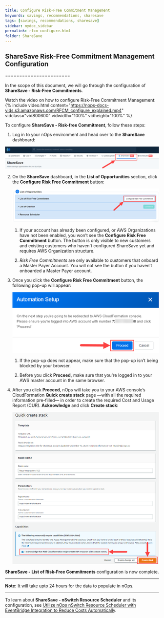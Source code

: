```yaml
---
title: Configure Risk-Free Commitment Management
keywords: savings, recommendations, sharesave
tags: [savings, recommendations, sharesave]
sidebar: mydoc_sidebar
permalink: rfcm-configure.html
folder: ShareSave
---
```


## ShareSave Risk-Free Commitment Management Configuration ##
=======================

In the scope of this document, we will go through the configuration of **ShareSave -  Risk-Free Commitments**.

Watch the video on how to configure Risk-Free Commitment Management: 
{% include video.html content="https://nops-docs-vids.s3.amazonaws.com/RFCM_configure_explained.mp4" vidclass="vid800600" vidwidth="100%" vidheight="100%" %}




To configure **ShareSave - Risk-free Commitment**, follow these steps:

1.  Log in to your nOps environment and head over to the **ShareSave** dashboard:
    
 ![](/tmpimg/sharesave-menu.png)
    
2.  On the **ShareSave** dashboard, in the **List of Opportunities** section, click the **Configure Risk Free Commitment** button:
    
    ![](/tmpimg/configure-rfcm.png)
    
    1.  If your account has already been configured, or AWS Organizations have not been enabled, you won’t see the **Configure Risk Free Commitment** button. The button is only visible to new customers and existing customers who haven't configured ShareSave yet and requires AWS Organization structure.
        
    2.  _Risk Free Commitments_ are only available to customers that onboard a Master Payer Account. You will not see the button if you haven’t onboarded a Master Payer account.
        
    
3.  Once you click the **Configure Risk Free Commitment** button, the following pop-up will appear:
    
    ![](/tmpimg/rfcm-proceed.png)
    
    1.  If the pop-up does not appear, make sure that the pop-up isn’t being blocked by your browser.
        
    2.  Before you click **Proceed,** make sure that you're logged in to your AWS master account in the same browser.
        
    
4.  After you click **Proceed**, nOps will take you to your AWS console’s CloudFormation **Quick create stack** page —with all the required information pre-filled— in order to create the required Cost and Usage Report (CUR). **Acknowledge** and click **Create stack**:
    
    ![](/tmpimg/rfcm-stack.png)
    

**ShareSave - List of Risk-Free Commitments** configuration is now complete.

* * *

**Note:** It will take upto 24 hours for the data to populate in nOps.

* * *

To learn about **ShareSave - nSwitch Resource Scheduler** and its configuration, see [Utilize nOps nSwitch Resource Scheduler with EventBridge Integration to Reduce Costs Automatically](solutions-using-eventbridge-with-nswitch-to-reduce-costs.html).
